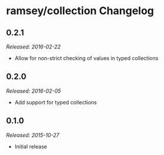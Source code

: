 # ramsey/collection Changelog

## 0.2.1

_Released: 2016-02-22_

* Allow for non-strict checking of values in typed collections

## 0.2.0

_Released: 2016-02-05_

* Add support for typed collections

## 0.1.0

_Released: 2015-10-27_

* Initial release
